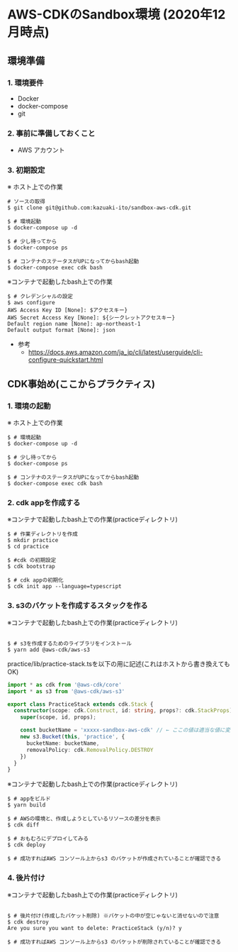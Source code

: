 # AWS-CDKのSandbox環境 (2020年12月時点)

## 環境準備
### 1. 環境要件

* Docker
* docker-compose
* git

### 2. 事前に準備しておくこと

* AWS アカウント

### 3. 初期設定

※ ホスト上での作業
```
# ソースの取得
$ git clone git@github.com:kazuaki-ito/sandbox-aws-cdk.git
```

```shell script
$ # 環境起動
$ docker-compose up -d

$ # 少し待ってから
$ docker-compose ps 

$ # コンテナのステータスがUPになってからbash起動
$ docker-compose exec cdk bash
```

※コンテナで起動したbash上での作業

```shell script
$ # クレデンシャルの設定
$ aws configure
AWS Access Key ID [None]: $アクセスキー}
AWS Secret Access Key [None]: ${シークレットアクセスキー} 
Default region name [None]: ap-northeast-1
Default output format [None]: json
```
* 参考
  * https://docs.aws.amazon.com/ja_jp/cli/latest/userguide/cli-configure-quickstart.html

## CDK事始め(ここからプラクティス)

### 1. 環境の起動

※ ホスト上での作業
```shell script
$ # 環境起動
$ docker-compose up -d

$ # 少し待ってから
$ docker-compose ps 

$ # コンテナのステータスがUPになってからbash起動
$ docker-compose exec cdk bash
```

### 2. cdk appを作成する

※コンテナで起動したbash上での作業(practiceディレクトリ)

```shell script
$ # 作業ディレクトリを作成
$ mkdir practice
$ cd practice

$ #cdk の初期設定
$ cdk bootstrap

$ # cdk appの初期化
$ cdk init app --language=typescript
```

### 3. s3のバケットを作成するスタックを作る

※コンテナで起動したbash上での作業(practiceディレクトリ)

```shell script

$ # s3を作成するためのライブラリをインストール
$ yarn add @aws-cdk/aws-s3

```

practice/lib/practice-stack.tsを以下の用に記述(これはホストから書き換えてもOK)
```typescript
import * as cdk from '@aws-cdk/core'
import * as s3 from '@aws-cdk/aws-s3'

export class PracticeStack extends cdk.Stack {
  constructor(scope: cdk.Construct, id: string, props?: cdk.StackProps) {
    super(scope, id, props);

    const bucketName = 'xxxxx-sandbox-aws-cdk' // ← ここの値は適当な値に変更する
    new s3.Bucket(this, 'practice', {
      bucketName: bucketName,
      removalPolicy: cdk.RemovalPolicy.DESTROY
    })
  }
}
```

※コンテナで起動したbash上での作業(practiceディレクトリ)
```shell script
$ # appをビルド
$ yarn build

$ # AWSの環境と、作成しようとしているリソースの差分を表示
$ cdk diff

$ # おもむろにデプロイしてみる
$ cdk deploy

$ # 成功すればAWS コンソール上からs3 のバケットが作成されていることが確認できる
```

### 4. 後片付け

※コンテナで起動したbash上での作業(practiceディレクトリ)
```shell script

$ # 後片付け(作成したバケット削除) ※バケットの中が空じゃないと消せないので注意
$ cdk destroy
Are you sure you want to delete: PracticeStack (y/n)? y

$ # 成功すればAWS コンソール上からs3 のバケットが削除されていることが確認できる

```
